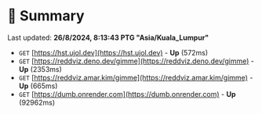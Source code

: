 # 📖 Summary
Last updated: **26/8/2024, 8:13:43 PTG "Asia/Kuala_Lumpur"**

- `GET` [https://hst.ujol.dev](https://hst.ujol.dev) - **Up** (572ms)
- `GET` [https://reddviz.deno.dev/gimme](https://reddviz.deno.dev/gimme) - **Up** (2353ms)
- `GET` [https://reddviz.amar.kim/gimme](https://reddviz.amar.kim/gimme) - **Up** (665ms)
- `GET` [https://dumb.onrender.com](https://dumb.onrender.com) - **Up** (92962ms)

